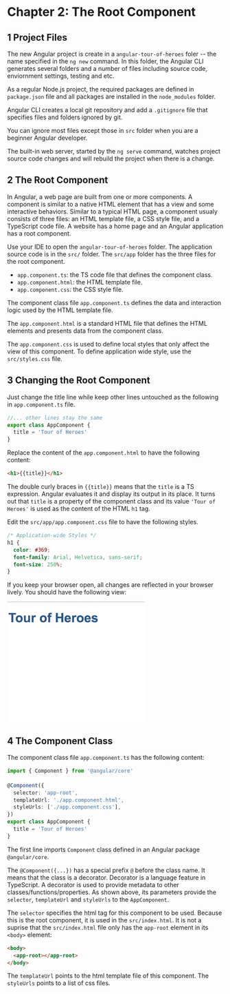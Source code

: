 # Chapter 2: The Root Component

## 1 Project Files

The new Angular project is create in a `angular-tour-of-heroes` foler -- the name specified in the `ng new` command. In this folder, the Angular CLI generates several folders and a number of files including source code, enviornment settings, testing and etc.

As a regular Node.js project, the required packages are defined in `package.json` file and all packages are installed in the `node_modules` folder.

Angular CLI creates a local git repository and add a `.gitignore` file that specifies files and folders ignored by git.

You can ignore most files except those in `src` folder when you are a beginner Angular developer.

The built-in web server, started by the `ng serve` command, watches project source code changes and will rebuild the project when there is a change.

## 2 The Root Component

In Angular, a web page are built from one or more components. A component is similar to a native HTML element that has a view and some interactive behaviors. Similar to a typical HTML page, a component usualy consists of three files: an HTML template file, a CSS style file, and a TypeScript code file. A website has a home page and an Angular application has a root component.

Use your IDE to open the `angular-tour-of-heroes` folder. The application source code is in the `src/` folder. The `src/app` folder has the three files for the root component.

- `app.component.ts`: the TS code file that defines the component class.
- `app.component.html`: the HTML template file.
- `app.component.css`: the CSS style file.

The component class file `app.component.ts` defines the data and interaction logic used by the HTML template file.

The `app.component.html` is a standard HTML file that defines the HTML elements and presents data from the component class.

The `app.component.css` is used to define local styles that only affect the view of this component. To define application wide style, use the `src/styles.css` file.

## 3 Changing the Root Component

Just change the title line while keep other lines untouched as the following in `app.component.ts` file.

```ts
//... other lines stay the same
export class AppComponent {
  title = 'Tour of Heroes'
}
```

Replace the content of the `app.component.html` to have the following content:

```html
<h1>{{title}}</h1>
```

The double curly braces in `{{title}}` means that the `title` is a TS expression. Angular evaluates it and display its output in its place. It turns out that `title` is a property of the component class and its value `'Tour of Heroes'` is used as the content of the HTML `h1` tag.

Edit the `src/app/app.component.css` file to have the following styles.

```css
/* Application-wide Styles */
h1 {
  color: #369;
  font-family: Arial, Helvetica, sans-serif;
  font-size: 250%;
}
```

If you keep your browser open, all changes are reflected in your browser lively. You should have the following view:

![Tour of Heroes Page](./ch02-1.png)

## 4 The Component Class

The component class file `app.component.ts` has the following content:

```ts
import { Component } from '@angular/core'

@Component({
  selector: 'app-root',
  templateUrl: './app.component.html',
  styleUrls: ['./app.component.css'],
})
export class AppComponent {
  title = 'Tour of Heroes'
}
```

The first line imports `Component` class defined in an Angular package `@angular/core`.

The `@Component({...})` has a special prefix `@` before the class name. It means that the class is a decorator. Decorator is a language feature in TypeScript. A decorator is used to provide metadata to other classes/functions/properties. As shown above, its parameters provide the `selector`, `templateUrl` and `styleUrls` to the `AppComponent`.

The `selector` specifies the html tag for this component to be used. Because this is the root component, it is used in the `src/index.html`. It is not a suprise that the `src/index.html` file only has the `app-root` element in its `<body>` element:

```html
<body>
  <app-root></app-root>
</body>
```

The `templateUrl` points to the html template file of this component. The `styleUrls` points to a list of css files.
